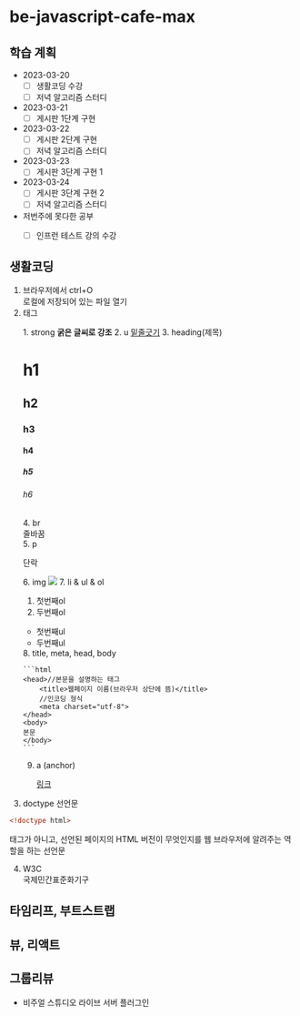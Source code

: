 # be-javascript-cafe-max

## 학습 계획

- 2023-03-20
    - [ ] 생활코딩 수강    
    - [ ] 저녁 알고리즘 스터디
- 2023-03-21   
    - [ ] 게시판 1단계 구현
- 2023-03-22   
    - [ ] 게시판 2단계 구현   
    - [ ] 저녁 알고리즘 스터디
- 2023-03-23   
    - [ ] 게시판 3단계 구현 1   
- 2023-03-24   
    - [ ] 게시판 3단계 구현 2   
    - [ ] 저녁 알고리즘 스터디

- 저번주에 못다한 공부
    - [ ] 인프런 테스트 강의 수강


## 생활코딩
1. 브라우저에서 ctrl+O    
로컬에 저장되어 있는 파일 열기   
2. 태그   
<ol>
1. strong   
    <strong>굵은 글씨로 강조</strong>
    2. u   
    <u>밑줄긋기</u>
    3. heading(제목)   
    <h1>h1</h1>   
    <h2>h2</h2>   
    <h3>h3</h3>   
    <h4>h4</h4>   
    <h5>h5</h5>   
    <h6>h6</h6>   
4. br<br>           
    줄바꿈<br>   
5. p   
    <p>단락</p>
6. img
    <img src = https://user-images.githubusercontent.com/70848762/226504983-d266cedb-9016-4496-9b08-08270ff23e45.png>
    7. li & ul & ol
    <ol>
    <li>첫번째ol</li>
    <li>두번째ol</li>
    </ol>
    <ul>
    <li>첫번째ul</li>
    <li>두번째ul</li>
    </ul>
8. title, meta, head, body

    ```html
    <head>//본문을 설명하는 태그
        <title>웹페이지 이름(브라우저 상단에 뜸)</title>
        //인코딩 형식
        <meta charset="utf-8">
    </head>
    <body>
    본문
    </body>
    ``` 

9. a (anchor) 

    <a href = https://github.com/sejeong00/be-javascript-cafe-max>링크</a>

</ol>

3. doctype 선언문
```html
<!doctype html>
```
태그가 아니고, 선언된 페이지의 HTML 버전이 무엇인지를 웹 브라우저에 알려주는 역할을 하는 선언문

4. W3C   
국제민간표준화기구   

## 타임리프, 부트스트랩

## 뷰, 리액트

## 그룹리뷰
- 비주얼 스튜디오 라이브 서버 플러그인



